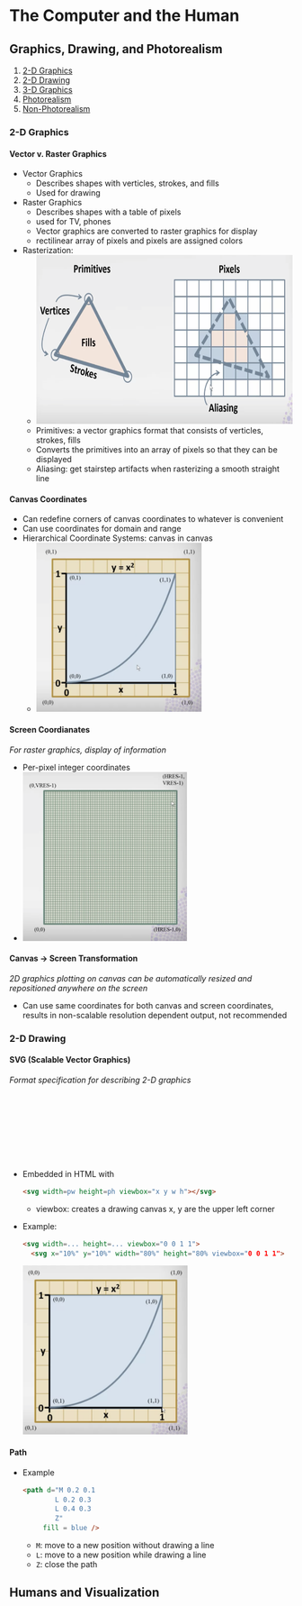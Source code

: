 # The Computer and the Human

## Graphics, Drawing, and Photorealism
1. [2-D Graphics](#2-d-graphics)
2. [2-D Drawing](#2-d-drawing)
4. [3-D Graphics]()
5. [Photorealism]()
6. [Non-Photorealism]()

### 2-D Graphics

#### Vector v. Raster Graphics
- Vector Graphics
  - Describes shapes with verticles, strokes, and fills
  - Used for drawing
- Raster Graphics
  - Describes shapes with a table of pixels
  - used for TV, phones
  - Vector graphics are converted to raster graphics for display
  - rectilinear array of pixels and pixels are assigned colors
- Rasterization: 
  - <img src="images/rasterization.png" height="300px">
  - Primitives: a vector graphics format that consists of verticles, strokes, fills
  - Converts the primitives into an array of pixels so that  they can be displayed
  - Aliasing: get stairstep artifacts when rasterizing a smooth straight line
  
#### Canvas Coordinates
- Can redefine corners of canvas coordinates to whatever is convenient
- Can use coordinates for domain and range
- Hierarchical Coordinate Systems: canvas in canvas
  - <img src="images/hierarchical-coordinate.png" height="300px">

#### Screen Coordianates
_For raster graphics, display of information_
- Per-pixel integer coordinates
- <img src="images/screen-coordinates.png" height="300px">

#### Canvas -> Screen Transformation
_2D graphics plotting on canvas can be automatically resized and repositioned anywhere on the screen_

- Can use same coordinates for both canvas and screen coordinates, results in non-scalable resolution dependent output, not recommended

### 2-D Drawing
#### SVG (Scalable Vector Graphics)
_Format specification for describing 2-D graphics_
- Embedded in HTML with <svg> tag
  ```html
  <svg width=pw height=ph viewbox="x y w h"></svg>
  ```
  - viewbox: creates a drawing canvas x, y are the upper left corner
- Example:
  ```html
  <svg width=... height=... viewbox="0 0 1 1">
    <svg x="10%" y="10%" width="80%" height="80% viewbox="0 0 1 1">
  ```

  <img src="images/svg-coordinates.png" height="300px">

#### Path
- Example
   ```html
  <path d="M 0.2 0.1
           L 0.2 0.3
           L 0.4 0.3
           Z"
        fill = blue />
  ```
  - `M`: move to a new position without drawing a line
  - `L`: move to a new position while drawing a line
  - `Z`: close the path
  
## Humans and Visualization





